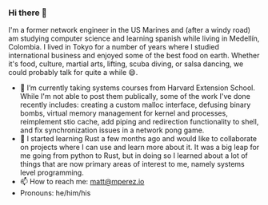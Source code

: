 ### Hi there 👋

I'm a former network engineer in the US Marines and (after a windy road) am studying computer science and learning spanish while living in Medellín, Colombia. I lived in Tokyo for a number of years where I studied international business and enjoyed some of the best food on earth. Whether it's food, culture, martial arts, lifting, scuba diving, or salsa dancing, we could probably talk for quite a while 😄. 

- 🔭 I’m currently taking systems courses from Harvard Extension School. While I'm not able to post them publically, some of the work I've done recently includes: creating a custom malloc interface, defusing binary bombs, virtual memory management for kernel and processes, reimplement stio cache, add piping and redirection functionality to shell, and fix synchronization issues in a network pong game.
- 🌱 I started learning Rust a few months ago and would like to collaborate on projects where I can use and learn more about it. It was a big leap for me going from python to Rust, but in doing so I learned about a lot of things that are now primary areas of interest to me, namely systems level programming. 
- 📫 How to reach me: matt@mperez.io
-  Pronouns: he/him/his
